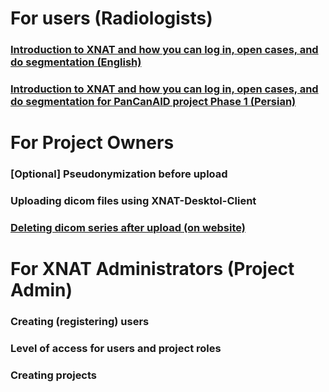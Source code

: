 # For users (Radiologists)
### [Introduction to XNAT and how you can log in, open cases, and do segmentation (English)](https://youtu.be/mC2qtRc-o6w)
### [Introduction to XNAT and how you can log in, open cases, and do segmentation for PanCanAID project Phase 1 (Persian)]()
###

# For Project Owners
### [Optional] Pseudonymization before upload
### Uploading dicom files using XNAT-Desktol-Client
### [Deleting dicom series after upload (on website)](https://youtu.be/NIHyI6COtGE)

# For XNAT Administrators (Project Admin)
### Creating (registering) users
### Level of access for users and project roles
### Creating projects
